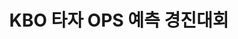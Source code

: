 ---
layout: tag-list
type: tag
title: KBO 타자 OPS 예측 경진대회
slug: kboopspredict
category: devlog
sidebar: true
order: 1
description: >
   데이콘에서 주최한 KBO 타자 OPS 예측 경진대회입니다.
---